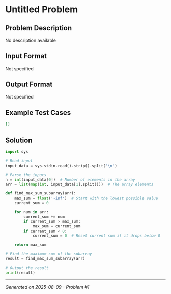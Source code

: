 # Untitled Problem

## Problem Description
No description available

## Input Format
Not specified

## Output Format
Not specified

## Example Test Cases
```json
[]
```

## Solution
```python
import sys

# Read input
input_data = sys.stdin.read().strip().split('\n')

# Parse the inputs
n = int(input_data[0])  # Number of elements in the array
arr = list(map(int, input_data[1].split()))  # The array elements

def find_max_sum_subarray(arr):
    max_sum = float('-inf')  # Start with the lowest possible value
    current_sum = 0

    for num in arr:
        current_sum += num
        if current_sum > max_sum:
            max_sum = current_sum
        if current_sum < 0:
            current_sum = 0  # Reset current sum if it drops below 0

    return max_sum

# Find the maximum sum of the subarray
result = find_max_sum_subarray(arr)

# Output the result
print(result)
```

---
*Generated on 2025-08-09 - Problem #1*